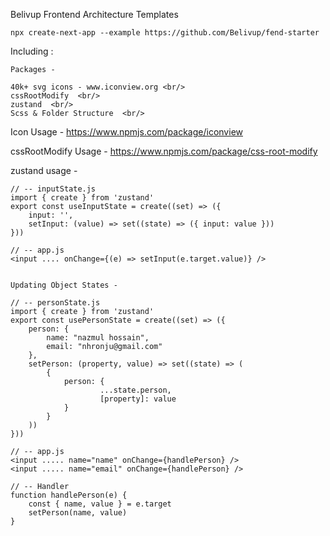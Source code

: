 Belivup Frontend Architecture Templates

    npx create-next-app --example https://github.com/Belivup/fend-starter


Including : 

    Packages - 

    40k+ svg icons - www.iconview.org <br/>
    cssRootModify  <br/>
    zustand  <br/>
    Scss & Folder Structure  <br/>


Icon Usage - https://www.npmjs.com/package/iconview

cssRootModify Usage - https://www.npmjs.com/package/css-root-modify

zustand usage - 

    // -- inputState.js 
    import { create } from 'zustand'
    export const useInputState = create((set) => ({
        input: '',
        setInput: (value) => set((state) => ({ input: value }))
    }))

    // -- app.js
    <input .... onChange={(e) => setInput(e.target.value)} />


    Updating Object States - 

    // -- personState.js
    import { create } from 'zustand'
    export const usePersonState = create((set) => ({
        person: {
            name: "nazmul hossain",
            email: "nhronju@gmail.com"
        },
        setPerson: (property, value) => set((state) => (
            {
                person: {
                        ...state.person,
                        [property]: value
                }
            }
        ))
    }))

    // -- app.js
    <input ..... name="name" onChange={handlePerson} />
    <input ..... name="email" onChange={handlePerson} />

    // -- Handler
    function handlePerson(e) {
        const { name, value } = e.target
        setPerson(name, value)
    }






